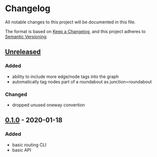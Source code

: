 # Changelog

All notable changes to this project will be documented in this file.

The format is based on [Keep a Changelog](https://keepachangelog.com/en/1.0.0/),
and this project adheres to [Semantic Versioning](https://semver.org/spec/v2.0.0.html).

## [Unreleased]

### Added

* ability to include more edge/node tags into the graph
* automatically tag nodes part of a roundabout as junction=roundabout

### Changed

* dropped unused oneway convertion

## [0.1.0] - 2020-01-18

### Added

* basic routing CLI
* basic API

[Unreleased]: https://github.com/escaped/routor/tree/master
[0.1.0]: https://github.com/escaped/routor/tree/0.1.0
